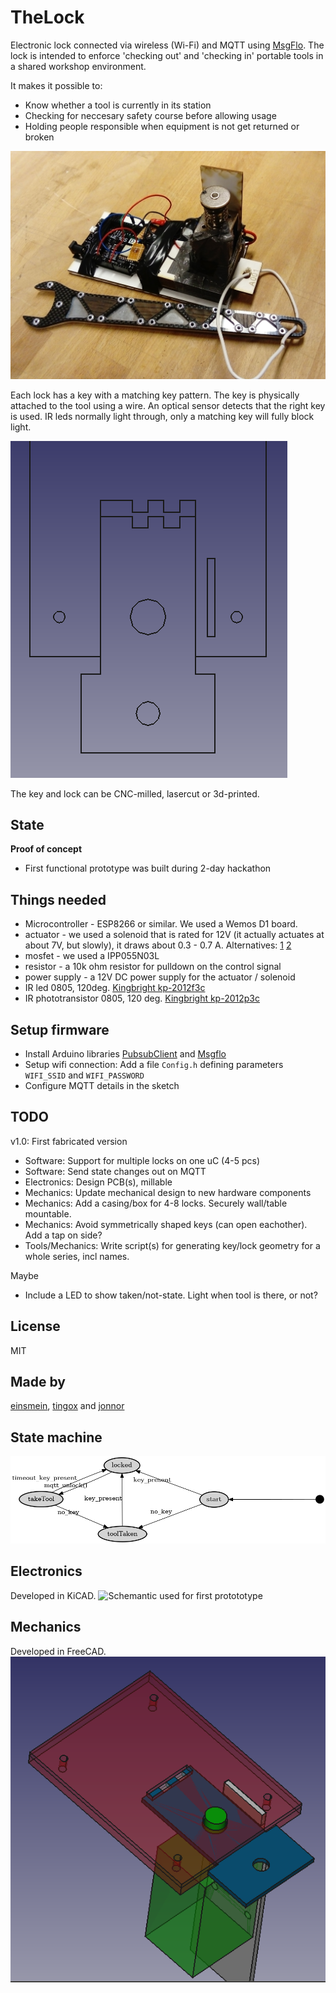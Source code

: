 # TheLock
Electronic lock connected via wireless (Wi-Fi) and MQTT using [MsgFlo](https://msgflo.org).
The lock is intended to enforce 'checking out' and 'checking in' portable tools in a shared workshop environment.

It makes it possible to:

* Know whether a tool is currently in its station
* Checking for neccesary safety course before allowing usage
* Holding people responsible when equipment is not get returned or broken

![First funtional prototype](./doc/first-prototype.jpg)

Each lock has a key with a matching key pattern. The key is physically attached to the tool using a wire.
An optical sensor detects that the right key is used. IR leds normally light through, only a matching key will fully block light.

![Key & lock geometry](./doc/key-geometry.png)

The key and lock can be CNC-milled, lasercut or 3d-printed.

## State
**Proof of concept**

* First functional prototype was built during 2-day hackathon

## Things needed

* Microcontroller - ESP8266 or similar. We used a Wemos D1 board.
* actuator - we used a solenoid that is rated for 12V (it actually actuates at about 7V, but slowly), it draws about 0.3 - 0.7 A. Alternatives:
[1](https://www.banggood.com/12V-24V-Electronic-Door-Lock-Rfid-Access-Control-for-Cabinet-Drawer-p-1011146.html)
[2](https://www.banggood.com/12V-DC-Cabinet-Door-Drawer-Electric-Lock-Assembly-Solenoid-Lock-27x29x18mm-p-1048590.html)
* mosfet - we used a IPP055N03L
* resistor - a 10k ohm resistor for pulldown on the control signal
* power supply - a 12V DC power supply for the actuator / solenoid
* IR led 0805, 120deg. [Kingbright kp-2012f3c](http://no.farnell.com/kingbright/kp-2012f3c/led-ir-0805-940nm/dp/2290432)
* IR phototransistor 0805, 120 deg. [Kingbright kp-2012p3c](http://no.farnell.com/kingbright/kp-2012p3c/phototransistor-0805-940nm/dp/2290434)

## Setup firmware

* Install Arduino libraries [PubsubClient](https://github.com/knolleary/pubsubclient) and [Msgflo](https://github.com/msgflo/msgflo-arduino)
* Setup wifi connection: Add a file `Config.h` defining parameters `WIFI_SSID` and `WIFI_PASSWORD`
* Configure MQTT details in the sketch

## TODO

v1.0: First fabricated version

* Software: Support for multiple locks on one uC (4-5 pcs)
* Software: Send state changes out on MQTT
* Electronics: Design PCB(s), millable
* Mechanics: Update mechanical design to new hardware components
* Mechanics: Add a casing/box for 4-8 locks. Securely wall/table mountable.
* Mechanics: Avoid symmetrically shaped keys (can open eachother). Add a tap on side?
* Tools/Mechanics: Write script(s) for generating key/lock geometry for a whole series, incl names.

Maybe

* Include a LED to show taken/not-state. Light when tool is there, or not?


## License
MIT

## Made by

[einsmein](https://github.com/einsmein), [tingox](https://github.com/tingox) and [jonnor](https://github.com/jonnor)

## State machine

![State machine diagram](./doc/states.png)

## Electronics

Developed in KiCAD.
![Schemantic used for first protototype](./doc/schemantic.png)

## Mechanics

Developed in FreeCAD.
![Lock model](./doc/lock-model.png)
